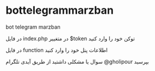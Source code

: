 # bottelegrammarzban
bot telegram marzban

در فایل index.php 
در متغییر $token  توکن خود را وارد کنید 


در فایل function اطلاعات پنل خود را وارد کنید


سوال یا مشکلی داشتید از طریق آیدی تلگرام  @gholipour بپرسید
